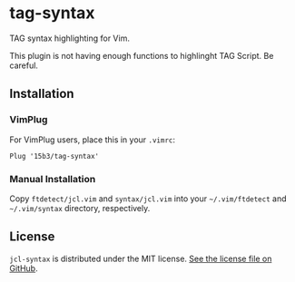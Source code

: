 # tag-syntax
TAG syntax highlighting for Vim.

This plugin is not having enough functions to highlinght TAG Script. Be careful.

## Installation

### VimPlug

For VimPlug users, place this in your `.vimrc`:

```
Plug '15b3/tag-syntax'
```

### Manual Installation

Copy `ftdetect/jcl.vim` and `syntax/jcl.vim` into your `~/.vim/ftdetect` and `~/.vim/syntax` directory, respectively.


## License

`jcl-syntax` is distributed under the MIT license. [See the license file on GitHub](https://github.com/15b3/tag-syntax/blob/master/LICENSE).

